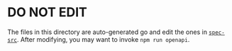 # DO NOT EDIT

The files in this directory are auto-generated go and edit the ones in [`spec-src`](../spec-src/). After modifying, you may want to invoke `npm run openapi`.
